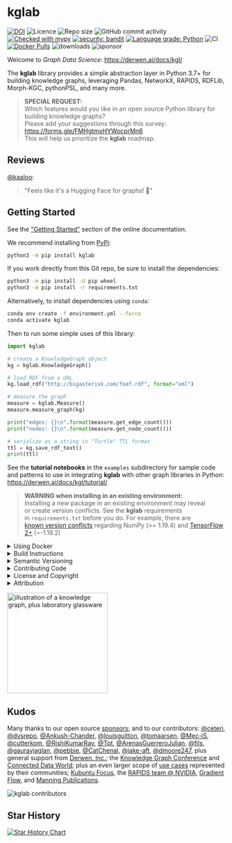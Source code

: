 # kglab

[![DOI](https://zenodo.org/badge/DOI/10.5281/zenodo.6360664.svg)](https://doi.org/10.5281/zenodo.6360664)
![Licence](https://img.shields.io/github/license/DerwenAI/kglab)
![Repo size](https://img.shields.io/github/repo-size/DerwenAI/kglab)
![GitHub commit activity](https://img.shields.io/github/commit-activity/w/DerwenAI/kglab?style=plastic)
[![Checked with mypy](http://www.mypy-lang.org/static/mypy_badge.svg)](http://mypy-lang.org/)
[![security: bandit](https://img.shields.io/badge/security-bandit-yellow.svg)](https://github.com/PyCQA/bandit)
[![Language grade: Python](https://img.shields.io/lgtm/grade/python/g/DerwenAI/kglab.svg?logo=lgtm&logoWidth=18)](https://lgtm.com/projects/g/DerwenAI/kglab/context:python)
![CI](https://github.com/DerwenAI/kglab/workflows/CI/badge.svg)
[![Docker Pulls](https://img.shields.io/docker/pulls/derwenai/kglab.svg?maxAge=604800)](https://hub.docker.com/r/derwenai/kglab/)
![downloads](https://img.shields.io/pypi/dm/kglab)
![sponsor](https://img.shields.io/github/sponsors/ceteri)


Welcome to *Graph Data Science*:
<https://derwen.ai/docs/kgl/>

The **kglab** library provides a simple abstraction layer in Python 3.7+
for building knowledge graphs, leveraging Pandas, NetworkX, RAPIDS, RDFLib,
Morph-KGC, pythonPSL, and many more.

> **SPECIAL REQUEST:**  
> Which features would you like in an open source Python library for building knowledge graphs?  
> Please add your suggestions through this survey:  
> https://forms.gle/FMHgtmxHYWocprMn6  
> This will help us prioritize the **kglab** roadmap.


## Reviews

[@kaaloo](https://github.com/kaaloo): 
> "Feels like it's a Hugging Face for graphs! 🤯"


## Getting Started

See the ["Getting Started"](https://derwen.ai/docs/kgl/start/)
section of the online documentation.

We recommend installing from [PyPi](https://pypi.python.org/pypi/kglab):
```bash
python3 -m pip install kglab
```

If you work directly from this Git repo, be sure to install the 
dependencies:
```bash
python3 -m pip install -U pip wheel
python3 -m pip install -r requirements.txt
```

Alternatively, to install dependencies using `conda`:
```bash
conda env create -f environment.yml --force
conda activate kglab
```

Then to run some simple uses of this library:
```python
import kglab

# create a KnowledgeGraph object
kg = kglab.KnowledgeGraph()

# load RDF from a URL
kg.load_rdf("http://bigasterisk.com/foaf.rdf", format="xml")

# measure the graph
measure = kglab.Measure()
measure.measure_graph(kg)

print("edges: {}\n".format(measure.get_edge_count()))
print("nodes: {}\n".format(measure.get_node_count()))

# serialize as a string in "Turtle" TTL format
ttl = kg.save_rdf_text()
print(ttl)
```

See the **tutorial notebooks** in the `examples` subdirectory for
sample code and patterns to use in integrating **kglab** with other
graph libraries in Python:
<https://derwen.ai/docs/kgl/tutorial/>


> **WARNING when installing in an existing environment:**  
> Installing a new package in an existing environment may reveal  
> or create version conflicts. See the **kglab** requirements  
> in `requirements.txt` before you do. For example, there are  
> [known version conflicts](https://github.com/DerwenAI/kglab/issues/160) regarding NumPy (>= 1.19.4) and [TensorFlow 2+](https://github.com/tensorflow/tensorflow/blob/master/tensorflow/tools/pip_package/setup.py) (~-1.19.2)


<details>
  <summary>Using Docker</summary>

For a simple approach to running the tutorials, see use of _docker compose_:
<https://derwen.ai/docs/kgl/tutorial/#use-docker-compose>

Also, container images for each release are available on DockerHub:
<https://hub.docker.com/repository/docker/derwenai/kglab>

To build a container image and run it for the tutorials:
```bash
docker build --pull --rm -f "docker/Dockerfile" -t kglab:latest .
docker run -p 8888:8888 -it kglab
```

To build and run a container image for testing:
```bash
docker build --pull --rm -f "docker/testsuite.Dockerfile" -t kglabtest:latest .
docker run --rm -it kglabtest
```
</details>


<details>
  <summary>Build Instructions</summary>

<strong>
Note: unless you are contributing code and updates,
in most use cases won't need to build this package locally.
</strong>

Instead, simply install from
[PyPi](https://pypi.python.org/pypi/kglab)
or use [Conda](https://docs.conda.io/).

To set up the build environment locally, see the 
["Build Instructions"](https://derwen.ai/docs/kgl/build/)
section of the online documentation.
</details>


<details>
  <summary>Semantic Versioning</summary>

Before <strong>kglab</strong> reaches release <code>v1.0.0</code> the 
types and classes may undergo substantial changes and the project is 
not guaranteed to have a consistent API.

Even so, we'll try to minimize breaking changes.
We'll also be sure to provide careful notes.

See:
[changelog.txt](https://github.com/DerwenAI/kglab/blob/main/changelog.txt)
</details>


<details>
  <summary>Contributing Code</summary>

We welcome people getting involved as contributors to this open source
project!

For detailed instructions please see:
[CONTRIBUTING.md](https://github.com/DerwenAI/kglab/blob/main/CONTRIBUTING.md)
</details>


<details>
  <summary>License and Copyright</summary>

Source code for **kglab** plus its logo, documentation, and examples
have an [MIT license](https://spdx.org/licenses/MIT.html) which is
succinct and simplifies use in commercial applications.

All materials herein are Copyright &copy; 2020-2022 Derwen, Inc.
</details>


<details>
  <summary>Attribution</summary>
Please use the following BibTeX entry for citing **kglab** if you use
it in your research or software.
Citations are helpful for the continued development and maintenance of
this library.

```bibtex
@software{kglab,
  author = {Paco Nathan},
  title = {{kglab: a simple abstraction layer in Python for building knowledge graphs}},
  year = 2020,
  publisher = {Derwen},
  doi = {10.5281/zenodo.6360664},
  url = {https://github.com/DerwenAI/kglab}
}
```
</details>


<img
 alt="illustration of a knowledge graph, plus laboratory glassware"
 src="https://raw.githubusercontent.com/DerwenAI/kglab/main/docs/assets/logo.png"
 width="231"
/>


## Kudos

Many thanks to our open source [sponsors](https://github.com/sponsors/ceteri);
and to our contributors:
[@ceteri](https://github.com/ceteri),
[@dvsrepo](https://github.com/dvsrepo),
[@Ankush-Chander](https://github.com/Ankush-Chander),
[@louisguitton](https://github.com/louisguitton),
[@tomaarsen](https://github.com/tomaarsen),
[@Mec-iS](https://github.com/Mec-iS),
[@cutterkom](https://github.com/cutterkom),
[@RishiKumarRay](https://github.com/RishiKumarRay),
[@Tpt](https://github.com/Tpt),
[@ArenasGuerreroJulian](https://github.com/ArenasGuerreroJulian),
[@fils](https://github.com/fils),
[@gauravjaglan](https://github.com/gauravjaglan),
[@pebbie](https://github.com/pebbie),
[@CatChenal](https://github.com/CatChenal),
[@jake-aft](https://github.com/jake-aft),
[@dmoore247](https://github.com/dmoore247),
plus general support from [Derwen, Inc.](https://derwen.ai/);
the [Knowledge Graph Conference](https://www.knowledgegraph.tech/)
and [Connected Data World](https://connected-data.world/);
plus an even larger scope of [use cases](https://derwen.ai/docs/kgl/use_case/)
represented by their communities;
[Kubuntu Focus](https://kfocus.org/),
the [RAPIDS team @ NVIDIA](https://rapids.ai/),
[Gradient Flow](https://gradientflow.com/),
and
[Manning Publications](https://www.manning.com/).

<img
 alt="kglab contributors"
 src="https://contributors-img.web.app/image?repo=derwenai/kglab"
/>


## Star History

[![Star History Chart](https://api.star-history.com/svg?repos=derwenai/kglab&type=Date)](https://star-history.com/#derwenai/kglab&Date)
